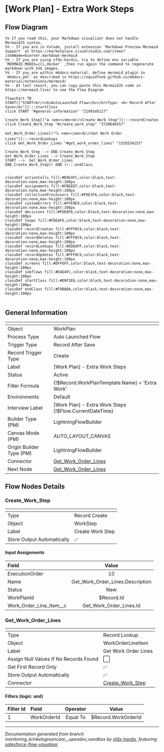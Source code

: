 # [Work Plan] - Extra Work Steps

## Flow Diagram

```mermaid
%% If you read this, your Markdown visualizer does not handle MermaidJS syntax.
%% - If you are in VsCode, install extension `Markdown Preview Mermaid Support` at https://marketplace.visualstudio.com/items?itemName=bierner.markdown-mermaid
%% - If you are using sfdx-hardis, try to define env variable `MERMAID_MODES=cli,docker` ,then run again the command to regenerate markdown with SVG images.
%% - If you are within mkdocs-material, define mermaid plugin in `mkdocs.yml` as described in https://squidfunk.github.io/mkdocs-material/extensions/mermaid/
%% - At last resort, you can copy-paste this MermaidJS code in https://mermaid.live/ to see the Flow Diagram

flowchart TB
START(["START<br/><b>AutoLaunched Flow</b></br>Type: <b> Record After Save</b>"]):::startClass
click START "#general-information" "2199145117"

Create_Work_Step[("➕ <em></em><br/>Create Work Step")]:::recordCreates
click Create_Work_Step "#create_work_step" "3720646557"

Get_Work_Order_Lines[("🔍 <em></em><br/>Get Work Order Lines")]:::recordLookups
click Get_Work_Order_Lines "#get_work_order_lines" "1526534153"

Create_Work_Step --> END_Create_Work_Step
Get_Work_Order_Lines --> Create_Work_Step
START -->  Get_Work_Order_Lines
END_Create_Work_Step(( END )):::endClass


classDef actionCalls fill:#D4E4FC,color:black,text-decoration:none,max-height:100px
classDef assignments fill:#FBEED7,color:black,text-decoration:none,max-height:100px
classDef collectionProcessors fill:#F0E3FA,color:black,text-decoration:none,max-height:100px
classDef customErrors fill:#FFE9E9,color:black,text-decoration:none,max-height:100px
classDef decisions fill:#FDEAF6,color:black,text-decoration:none,max-height:100px
classDef loops fill:#FDEAF6,color:black,text-decoration:none,max-height:100px
classDef recordCreates fill:#FFF8C9,color:black,text-decoration:none,max-height:100px
classDef recordDeletes fill:#FFF8C9,color:black,text-decoration:none,max-height:100px
classDef recordLookups fill:#EDEAFF,color:black,text-decoration:none,max-height:100px
classDef recordUpdates fill:#FFF8C9,color:black,text-decoration:none,max-height:100px
classDef screens fill:#DFF6FF,color:black,text-decoration:none,max-height:100px
classDef subflows fill:#D4E4FC,color:black,text-decoration:none,max-height:100px
classDef startClass fill:#D9F2E6,color:black,text-decoration:none,max-height:100px
classDef endClass fill:#F9BABA,color:black,text-decoration:none,max-height:100px


```

## General Information

|<!-- -->|<!-- -->|
|:---|:---|
|Object|WorkPlan|
|Process Type| Auto Launched Flow|
|Trigger Type| Record After Save|
|Record Trigger Type| Create|
|Label|[Work Plan] - Extra Work Steps|
|Status|Active|
|Filter Formula|{!$Record.WorkPlanTemplate.Name} = 'Extra Work'|
|Environments|Default|
|Interview Label|[Work Plan] - Extra Work Steps {!$Flow.CurrentDateTime}|
| Builder Type (PM)|LightningFlowBuilder|
| Canvas Mode (PM)|AUTO_LAYOUT_CANVAS|
| Origin Builder Type (PM)|LightningFlowBuilder|
|Connector|[Get_Work_Order_Lines](#get_work_order_lines)|
|Next Node|[Get_Work_Order_Lines](#get_work_order_lines)|


## Flow Nodes Details

### Create_Work_Step

|<!-- -->|<!-- -->|
|:---|:---|
|Type|Record Create|
|Object|WorkStep|
|Label|Create Work Step|
|Store Output Automatically|✅|


#### Input Assignments

|Field|Value|
|:-- |:--: |
|ExecutionOrder|10|
|Name|Get_Work_Order_Lines.Description|
|Status|New|
|WorkPlanId|$Record.Id|
|Work_Order_Line_Item__c|Get_Work_Order_Lines.Id|




### Get_Work_Order_Lines

|<!-- -->|<!-- -->|
|:---|:---|
|Type|Record Lookup|
|Object|WorkOrderLineItem|
|Label|Get Work Order Lines|
|Assign Null Values If No Records Found|⬜|
|Get First Record Only|✅|
|Store Output Automatically|✅|
|Connector|[Create_Work_Step](#create_work_step)|


#### Filters (logic: **and**)

|Filter Id|Field|Operator|Value|
|:-- |:-- |:--:|:--: |
|1|WorkOrderId| Equal To|$Record.WorkOrderId|








___

_Documentation generated from branch monitoring_krinkelsgreencare__upeodev_sandbox by [sfdx-hardis](https://sfdx-hardis.cloudity.com), featuring [salesforce-flow-visualiser](https://github.com/toddhalfpenny/salesforce-flow-visualiser)_